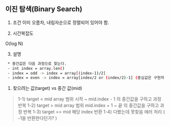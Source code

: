 ## 이진 탐색(Binary Search)

1. 조건
이미 오름차, 내림자순으로 정렬되어 있어야 함.

2. 시간복잡도

O(log N)

3. 설명

```sh
 * 중간값은 다음 과정으로 찾는다.
 - int index = array.len()
 - index = odd -> index = array[(index-1)/2]
 - index = even -> index = array[index/2 or (index/2)-1] (중심값은 구현자 맘대로)
```

1) 찾으려는 값(target) vs 중간 값(mid)
>   1-1) target < mid
>       array 범위 시작 ~ mid.index - 1 의 중간값을 구하고 과정 반복
>   1-2) target > mid
>       array 범위 mid.index + 1 ~ 끝 의 중간값을 구하고 과정 반복
>   1-3) target == mid
>       해당 index 반환
>   1-4) 다봤는데 못찾음
>       에러 처리 ( -1을 반환한다던가? )
